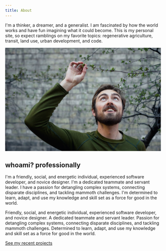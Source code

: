 ```yaml
---
title: About
---
```


<!-- ## me -->

I'm a thinker, a dreamer, and a generalist. I am fascinated by how the world works and have fun imagining what it could become. This is my personal site, so expect ramblings on my favorite topics: regenerative agriculture, transit, land use, urban development, and code.

![Brian](./Brian.jpg)

## whoami? professionally

I'm a friendly, social, and energetic individual, experienced software developer, and novice designer. I'm a dedicated teammate and servant leader. I have a passion for detangling complex systems, connecting disparate disciplines, and tackling mammoth challenges. I'm determined to learn, adapt, and use my knowledge and skill set as a force for good in the world.

Friendly, social, and energetic individual, experienced software developer, and novice designer. A dedicated teammate and servant leader. Passion for detangling complex systems, connecting disparate disciplines, and tackling mammoth challenges. Determined to learn, adapt, and use my knowledge and skill set as a force for good in the world.

[See my recent projects](/projects)

